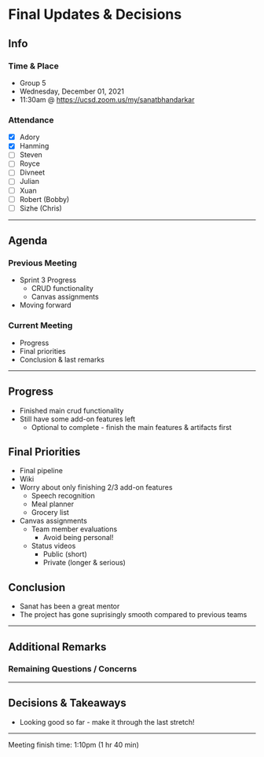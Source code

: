 # Final Updates & Decisions

## Info

### Time & Place

-   Group 5
-   Wednesday, December 01, 2021
-   11:30am @ https://ucsd.zoom.us/my/sanatbhandarkar

### Attendance

-   [x] Adory
-   [x] Hanming
-   [ ] Steven
-   [ ] Royce
-   [ ] Divneet
-   [ ] Julian
-   [ ] Xuan
-   [ ] Robert (Bobby)
-   [ ] Sizhe (Chris)

---

## Agenda

### Previous Meeting

-   Sprint 3 Progress
    -   CRUD functionality
    -   Canvas assignments
-   Moving forward

### Current Meeting

-   Progress
-   Final priorities
-   Conclusion & last remarks

---

## Progress

-   Finished main crud functionality
-   Still have some add-on features left
    -   Optional to complete - finish the main features & artifacts first

## Final Priorities

-	Final pipeline
-   Wiki
-   Worry about only finishing 2/3 add-on features
    -   Speech recognition
    -   Meal planner
    -   Grocery list
-   Canvas assignments
    -   Team member evaluations
        -   Avoid being personal!
    -   Status videos
        -   Public (short)
        -   Private (longer & serious)

## Conclusion

-	Sanat has been a great mentor
-	The project has gone suprisingly smooth compared to previous teams

---

## Additional Remarks

### Remaining Questions / Concerns

---

## Decisions & Takeaways

-   Looking good so far - make it through the last stretch!

---

Meeting finish time: 1:10pm (1 hr 40 min)
